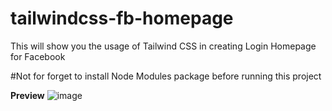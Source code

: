 # tailwindcss-fb-homepage
This will show you the usage of Tailwind CSS in creating Login Homepage for Facebook

#Not for forget to install Node Modules package before running this project

**Preview**
![image](https://github.com/iamrdakshCoder/tailwindcss-fb-homepage/assets/87579540/6b338115-70f6-41c5-89a5-92c2204fcdd0)
